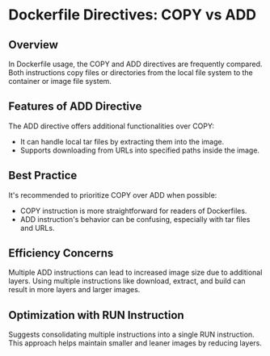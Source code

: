 # Dockerfile Directives: COPY vs ADD

## Overview

In Dockerfile usage, the COPY and ADD directives are frequently compared. Both instructions copy files or directories from the local file system to the container or image file system.

## Features of ADD Directive

The ADD directive offers additional functionalities over COPY:
- It can handle local tar files by extracting them into the image.
- Supports downloading from URLs into specified paths inside the image.

## Best Practice

It's recommended to prioritize COPY over ADD when possible:
- COPY instruction is more straightforward for readers of Dockerfiles.
- ADD instruction's behavior can be confusing, especially with tar files and URLs.

## Efficiency Concerns

Multiple ADD instructions can lead to increased image size due to additional layers.
Using multiple instructions like download, extract, and build can result in more layers and larger images.

## Optimization with RUN Instruction

Suggests consolidating multiple instructions into a single RUN instruction.
This approach helps maintain smaller and leaner images by reducing layers.
